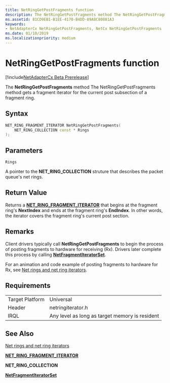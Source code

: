```yaml
---
title: NetRingGetPostFragments function
description: The NetRingGetPostFragments method The NetRingGetPostFragments method gets a fragment iterator for the current post subsection of a fragment ring.
ms.assetid: 81CD9EB1-B1EE-4170-B4DD-89A8C80881A3
keywords:
- NetAdapterCx NetRingGetPostFragments, NetCx NetRingGetPostFragments
ms.date: 01/10/2019
ms.localizationpriority: medium
---
```


# NetRingGetPostFragments function

[!include[NetAdapterCx Beta Prerelease](../netcx-beta-prerelease.md)]

The **NetRingGetPostFragments** method The NetRingGetPostFragments method gets a fragment iterator for the current post subsection of a fragment ring.

## Syntax

```cpp
NET_RING_FRAGMENT_ITERATOR NetRingGetPostFragments(
    NET_RING_COLLECTION const * Rings
);
```

## Parameters

`Rings`

A pointer to the **NET_RING_COLLECTION** struture that describes the packet queue's net rings.

## Return Value

Returns a [**NET_RING_FRAGMENT_ITERATOR**](net-ring-fragment-iterator.md) that begins at the fragment ring's **NextIndex** and ends at the fragment ring's **EndIndex**. In other words, the iterator covers the fragment ring's current post section. 

## Remarks

Client drivers typically call **NetRingGetPostFragments** to begin the process of posting fragments to hardware for receiving (Rx). Drivers later complete this process by calling [**NetFragmentIteratorSet**](netfragmentiteratorset.md).

For an animation and code example of posting fragments to hardware for Rx, see [Net rings and net ring iterators](net-rings-and-net-ring-iterators.md).

## Requirements

|  |  |
| --- | --- |
| Target Platform | Universal |
| Header | netringiterator.h |
| IRQL | Any level as long as target memory is resident |

## See Also

[Net rings and net ring iterators](net-rings-and-net-ring-iterators.md)

[**NET_RING_FRAGMENT_ITERATOR**](net-ring-fragment-iterator.md)

**NET_RING_COLLECTION**

[**NetFragmentIteratorSet**](netfragmentiteratorset.md)